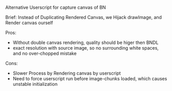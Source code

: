 Alternative Userscript for capture canvas of BN

Brief:
Instead of Duplicating Rendered Canvas, we Hijack drawImage,
and Render canvas ourself

Pros:
- Without double canvas rendering, quality should be higer then BNDL
- exact resolution with source image, so no surrounding white spaces, and no over-chopped mistake


Cons:
- Slower Process by Rendering canvas by userscript
- Need to force userscript run before image-chunks loaded, which causes unstable initialization